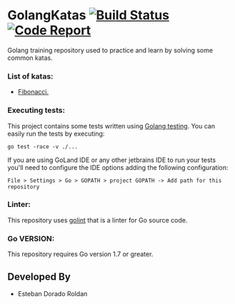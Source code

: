 # GolangKatas [![Build Status](https://travis-ci.org/mresti/GolangKatas.svg?branch=master)](https://travis-ci.org/mresti/GolangKatas) [![Code Report](http://goreportcard.com/badge/mresti/GolangKatas)](https://goreportcard.com/report/mresti/GolangKatas)

Golang training repository used to practice and learn by solving some common katas.

### List of katas:

* [Fibonacci.](https://medium.com/@chmeese/fibonacci-kata-93773b30dbb2)

### Executing tests:

This project contains some tests written using [Golang testing](https://golang.org/pkg/testing/). You can easily run the tests by executing:

```
go test -race -v ./...
```

If you are using GoLand IDE or any other jetbrains IDE to run your tests you'll need to configure the IDE options adding the following configuration:

    File > Settings > Go > GOPATH > project GOPATH -> Add path for this repository

### Linter:

This repository uses [golint](https://github.com/golang/lint) that is a linter for Go source code.

### Go VERSION:

This repository requires Go version 1.7 or greater.

Developed By
------------

* Esteban Dorado Roldan


